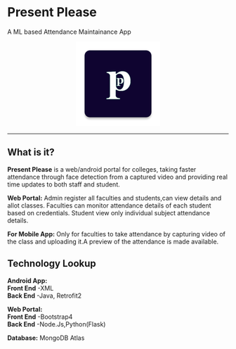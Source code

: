 # Present Please  
A ML based Attendance Maintainance App  


<div align="center">
  <img src="https://github.com/SamyadeepBhowmick/Smart_Attendence_App/blob/master/android/Attendance/app/src/main/res/mipmap-xxxhdpi/ic_launcher.png"><br>
</div>

-----------------





## What is it?  
**Present Please** is a web/android portal for colleges, taking faster attendance through face detection from a captured video and providing real time updates to both staff and student.   

**Web Portal:** Admin register all faculties and students,can view details and allot classes. Faculties can monitor attendance details of each student based on credentials. Student view only individual subject attendance details.   

**For Mobile App:** Only for faculties to take attendance by capturing video of the class and uploading it.A preview of the attendance is made available.   

## Technology Lookup
**Android App:**   
**Front End** -XML   
**Back End** -Java, Retrofit2   

**Web Portal:**   
**Front End** -Bootstrap4   
**Back End** -Node.Js,Python(Flask)   

**Database:** MongoDB Atlas

